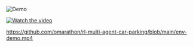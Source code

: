 ![Demo](https://github.com/omarathon/rl-multi-agent-car-parking/blob/main/env-demo.gif)

[![Watch the video](https://img.youtube.com/vi/xMCpVxDpogA/maxresdefault.jpg)](https://youtu.be/xMCpVxDpogA)

https://github.com/omarathon/rl-multi-agent-car-parking/blob/main/env-demo.mp4
